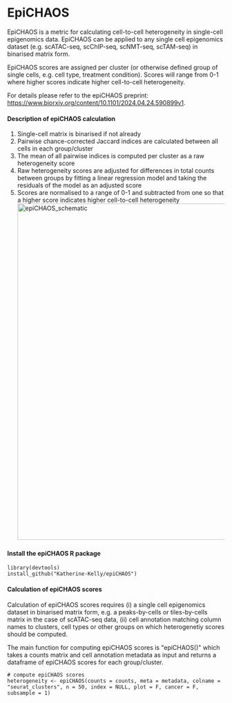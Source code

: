 
# EpiCHAOS

EpiCHAOS is a metric for calculating cell-to-cell heterogeneity in single-cell epigenomics data. EpiCHAOS can be applied to any single cell epigenomics dataset (e.g. scATAC-seq, scChIP-seq, scNMT-seq, scTAM-seq) in binarised matrix form.

EpiCHAOS scores are assigned per cluster (or otherwise defined group of single cells, e.g. cell type, treatment condition). Scores will range from 0-1 where higher scores indicate higher cell-to-cell heterogeneity. 

For details please refer to the epiCHAOS preprint: https://www.biorxiv.org/content/10.1101/2024.04.24.590899v1. 

#### Description of epiCHAOS calculation
1. Single-cell matrix is binarised if not already
2. Pairwise chance-corrected Jaccard indices are calculated between all cells in each group/cluster
3. The mean of all pairwise indices is computed per cluster as a raw heterogeneity score
4. Raw heterogeneity scores are adjusted for differences in total counts between groups by fitting a linear regression model and taking the residuals of the model as an adjusted score
5. Scores are normalised to a range of 0-1 and subtracted from one so that a higher score indicates higher cell-to-cell heterogeneity
   <img width="778" alt="epiCHAOS_schematic" src="https://github.com/CompEpigen/epiCHAOS/assets/61455651/0fdc19e5-7b50-4475-98b0-4ece1f3762a0">

#### Install the epiCHAOS R package
```
library(devtools)
install_github("Katherine-Kelly/epiCHAOS")
```
#### Calculation of epiCHAOS scores
Calculation of epiCHAOS scores requires (i) a single cell epigenomics dataset in binarised matrix form, e.g. a peaks-by-cells or tiles-by-cells matrix in the case of scATAC-seq data, (ii) cell annotation matching column names to clusters, cell types or other groups on which heterogenetiy scores should be computed.

The main function for computing epiCHAOS scores is "epiCHAOS()" which takes a counts matrix and cell annotation metadata as input and returns a dataframe of epiCHAOS scores for each group/cluster. 

```
# compute epiCHAOS scores
heterogeneity <- epiCHAOS(counts = counts, meta = metadata, colname = "seurat_clusters", n = 50, index = NULL, plot = F, cancer = F, subsample = 1)
```

